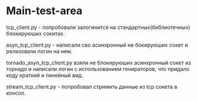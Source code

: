 Main-test-area
==============
tcp_client.py - попробовали залогинится на стандартных(библиотечных) блокируюших сокитах.

asyn_tcp_client.py - написали сво асинхронный не бокируюших сокет и релизовали логин на нем.

tornado_asyn_tcp_client.py взяли не блокируюших асинхронный сокет из торнадо и написали логин с использованием генираторов, что придало коду краткий и линейный вид.

stream_tcp_client.py - попробовал стримить данные из tcp сокета в консол.
